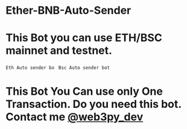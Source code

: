 # Ether-BNB-Auto-Sender


# This Bot you can use ETH/BSC mainnet and testnet.

`Eth Auto sender bo `
`Bsc Auto sender bot`

   
# This Bot You Can use only One Transaction. Do you need this bot. Contact me [@web3py_dev](https://t.me/web3py_dev)
